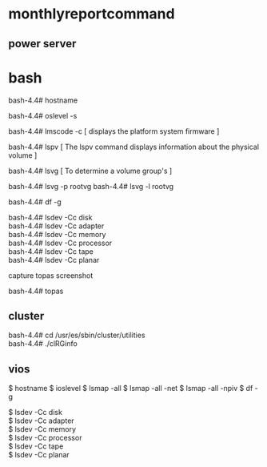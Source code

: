 # monthlyreportcommand
## power server
# bash
<p>bash-4.4# hostname </p>
<p>bash-4.4# oslevel -s </p>
<p>bash-4.4# lmscode -c [ displays the platform system firmware ] </p>
<p>bash-4.4# lspv [ The lspv command displays information about the physical volume ]</p>
<p>bash-4.4# lsvg [  To determine a volume group's ]</p>
     bash-4.4# lsvg -p rootvg
     bash-4.4# lsvg -l rootvg<br>
<p>bash-4.4# df -g</p>
<p>
bash-4.4# lsdev -Cc disk<br>
bash-4.4# lsdev -Cc adapter<br>
bash-4.4# lsdev -Cc memory<br>
bash-4.4# lsdev -Cc processor<br>
bash-4.4# lsdev -Cc tape<br>
bash-4.4# lsdev -Cc planar<br>
</p>
capture topas screenshot
<p>bash-4.4# topas </P>

## cluster
bash-4.4# cd /usr/es/sbin/cluster/utilities<br>
bash-4.4# ./clRGinfo
## vios
$ hostname
$ ioslevel
$ lsmap -all
$ lsmap -all -net
$ lsmap -all -npiv
$  df -g
<p>
$ lsdev -Cc disk<br>
$ lsdev -Cc adapter<br>
$ lsdev -Cc memory<br>
$ lsdev -Cc processor<br>
$ lsdev -Cc tape<br>
$ lsdev -Cc planar<br>
</p>




